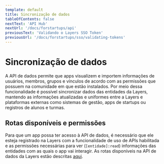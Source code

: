 ```yaml
---
template: default
title: Sincronização de dados
tableOfContents: false
nextText: 'API Hub'
nextUrl: '/docs/forstartups/api'
previousText: 'Validando o Layers SSO Token'
previousUrl: '/docs/forstartups/sso/validating-tokens'
---
```


# Sincronização de dados

A API de dados permite que apps visualizem e importem informações de usuários, membros, grupos e vínculos de acordo com as permissões que possuem na comunidade em que estão instalados. Por meio dessa funcionalidade é possível sincronizar dados das entidades da Layers, mantendo as informações atualizadas e uniformes entre a Layers e plataformas externas como sistemas de gestão, apps de startups ou registros de alunos e turmas.


## Rotas disponíveis e permissões

Para que um app possa ter acesso à API de dados, é necessário que ele esteja registrado na Layers com a funcionalidade de uso de APIs habilitada e as permissões necessárias para ver (`[entidade]:read`) informações das entidades com as quais o app vai interagir. As rotas disponíveis na API de dados da Layers estão descritas [aqui](/docs/api/data).
